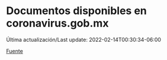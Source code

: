 # Documentos disponibles en coronavirus.gob.mx

Última actualización/Last update: 2022-02-14T00:30:34-06:00

 [Fuente](https://coronavirus.gob.mx/)
